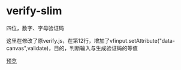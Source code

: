 # verify-slim
四位，数字、字母验证码

这里在修改了原verify.js，在第12行，增加了vfinput.setAttribute("data-canvas",validate)，目的，判断输入与生成验证码的等值

[预览](https://besswang.github.io/verify-slim/index.html)
